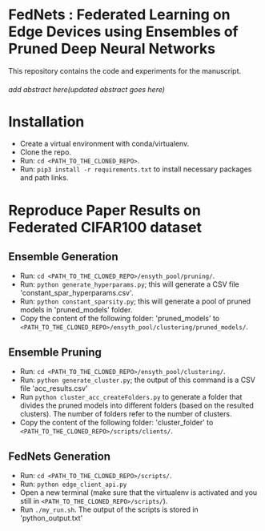 # FedNets : Federated Learning on Edge Devices using Ensembles of Pruned Deep Neural Networks

This repository contains the code and experiments for the manuscript.

###### add abstract here(updated abstract goes here)

# Installation
- Create a virtual environment with conda/virtualenv.
- Clone the repo.
- Run: `cd <PATH_TO_THE_CLONED_REPO>`.
- Run: `pip3 install -r requirements.txt` to install necessary packages and path links.

# Reproduce Paper Results on Federated CIFAR100 dataset
## Ensemble Generation
- Run: `cd <PATH_TO_THE_CLONED_REPO>/ensyth_pool/pruning/`.
- Run: `python generate_hyperparams.py`; this will generate a CSV file 'constant_spar_hyperparams.csv'.
- Run: `python constant_sparsity.py`; this will generate a pool of pruned models in 'pruned_models' folder. 
- Copy the content of the following folder: 'pruned_models' to `<PATH_TO_THE_CLONED_REPO>/ensyth_pool/clustering/pruned_models/`.

## Ensemble Pruning
- Run: `cd <PATH_TO_THE_CLONED_REPO>/ensyth_pool/clustering/`.
- Run: `python generate_cluster.py`; the output of this command is a CSV file 'acc_results.csv'
- Run `python cluster_acc_createFolders.py` to generate a folder that divides the pruned models into different folders (based on the resulted clusters). The number of folders refer to the number of clusters.
- Copy the content of the following folder: 'cluster_folder' to `<PATH_TO_THE_CLONED_REPO>/scripts/clients/`.
## FedNets Generation
- Run: `cd <PATH_TO_THE_CLONED_REPO>/scripts/`.
- Run: `python edge_client_api.py`
- Open a new terminal (make sure that the virtualenv is activated and you still in `<PATH_TO_THE_CLONED_REPO>/scripts/`).
- Run `./my_run.sh`. The output of the scripts is stored in 'python_output.txt'



